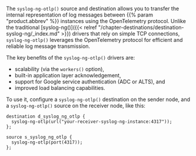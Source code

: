 ---
---
The `syslog-ng-otlp()` source and destination allows you to transfer the internal representation of log messages between {{% param "product.abbrev" %}} instances using the OpenTelemetry protocol. Unlike the traditional [syslog-ng()]({{< relref "/chapter-destinations/destination-syslog-ng/_index.md" >}}) drivers that rely on simple TCP connections, `syslog-ng-otlp()` leverages the OpenTelemetry protocol for efficient and reliable log message transmission.

The key benefits of the `syslog-ng-otlp()` drivers are:

- scalability (via the `workers()` option),
- built-in application layer acknowledgement,
- support for Google service authentication (ADC or ALTS), and
- improved load balancing capabilities.

To use it, configure a `syslog-ng-otlp()` destination on the sender node, and a `syslog-ng-otlp()` source on the receiver node, like this:

```shell
destination d_syslog_ng_otlp {
  syslog-ng-otlp(url("your-receiver-syslog-ng-instance:4317"));
};
```

```shell
source s_syslog_ng_otlp {
  syslog-ng-otlp(port(4317));
};
```
